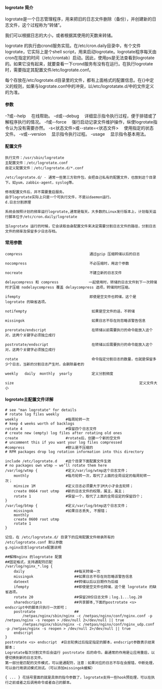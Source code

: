 #### logrotate 简介

logrotate是一个日志管理程序，用来把旧的日志文件删除（备份），并创建新的日志文件，这个过程称为“转储”。

我们可以根据日志的大小，或者根据其使用的天数来转储。

logrotate 的执行由crond服务实现。在/etc/cron.daily目录中，有个文件logrotate，它实际上是个shell script，用来启动logrotate。logrotate程序每天由cron在指定的时间（/etc/crontab）启动。因此，使用ps是无法查看到logrotate的。如果它没有起来，就要查看一下crond服务有没有在运行。在执行logrotate时，需要指定其配置文件/etc/logrotate.conf。

每个存放在/etc/logrotate.d目录里的文件，都有上面格式的配置信息。在{}中定义的规则，如果与logrotate.conf中的冲突，以/etc/logrotatate.d/中的文件定义的为准。

#### 参数

-?或--help 　在线帮助。
-d或--debug 　详细显示指令执行过程，便于排错或了解程序执行的情况。
-f或--force 　强行启动记录文件维护操作，纵使logrotate指令认为没有需要亦然。
-s<状态文件>或--state=<状态文件> 　使用指定的状态文件。
-v或--version 　显示指令执行过程。
-usage 　显示指令基本用法。

#### 配置文件
```
执行文件：/usr/sbin/logrotate
主配置文件：/etc/logrotate.conf
自定义配置文件：/etc/logrotate.d/*.conf

/etc/logrotate.d/ - 通常一些第三方软件包，会把自己私有的配置文件，也放到这个目录下。如yum，zabbix-agent，syslog等。

修改配置文件后，并不需要重启服务。
由于logrotate实际上只是一个可执行文件，不是以daemon运行。
d.日志分割原理

系统会按照计划的频率运行logrotate,通常是每天。大多数的Linux发行版本上，计划每天运行脚本位于/etc/cron.daily/logrotate

当logrotate 运行的时候，它会读取自身配置文件来决定需要分割日志文件的路径，分割日志文件的频率及保留多少日志存档。
```
#### 常用参数
```
compress                               通过gzip 压缩转储以后的日志

nocompress                             不必压缩时，用这个参数

nocreate                               不建立新的日志文件

delaycompress 和 compress              一起使用时，转储的日志文件到下一次转储时才压缩 nodelaycompress 覆盖 delaycompress 选项，转储同时压缩。

ifempty                                即使是空文件也转储，这个是 logrotate 的缺省选项。

notifempty                              如果是空文件的话，不转储

missingok                               如果日志不存在则忽略该警告信息

prerotate/endscript                     在转储以前需要执行的命令能放入这个对，这两个关键字必须独立成行

postrotate/endscript                    在转储以后需要执行的命令能放入这个对，这两个关键字必须独立成行

rotate                                  命令指定分割日志的数量，也就是保留多少个日志，当新的分割日志产生时，会删除最老的

weekly   daily  monthly  yearly         定义分割频度

size                                                          定义文件大小
```
#### logrotate主配置文件详解
```
# see "man logrotate" for details
# rotate log files weekly
weekly                      #每周轮转一次
# keep 4 weeks worth of backlogs
rotate 4                    #保留四个日志文件
# create new (empty) log files after rotating old ones
create                      #rotate后，创建一个新的空文件
# uncomment this if you want your log files compressed
#compress                   #默认是不压缩的
# RPM packages drop log rotation information into this directory

include /etc/logrotate.d    #这个目录下面配置文件生效
# no packages own wtmp — we’ll rotate them here
/var/log/wtmp {             #定义/var/log/wtmp这个日志文件；
    monthly                 #每月轮转一次，取代了上面的全局设定的每周轮转一次；
    minsize 1M              #定义日志必须要大于1M大小才会去轮转；
    create 0664 root utmp   #新的日志文件的权限，属主，属主；
    rotate 1                #保留一个，取代了上面的全局设定的保留四个；
}
/var/log/btmp {             #定义/var/log/btmp这个日志文件；
    missingok               #如果日志丢失, 不报错；
    monthly
    create 0600 root utmp
    rotate 1
}

记住，在 /etc/logrotate.d/ 目录下的应用配置文件继承所有的 /etc/logrotate.conf 默认参数
g.nginx日志logrotate配置说明

##解释nginx 的logrotate 配置
##固定格式，支持通配符匹配
/var/log/nginx_*.log {              
    daily                       ##每天转储一次
    missingok                   ##如果日志不存在则忽略该警告信息
    dateext                     ##转储以后以日期作为后缀
    ifempty                     ##即使是空文件也转储，这个是 logrotate 的缺省选项。
    rotate 20                   ##保留20份日志文件；log.1...log.20
    sharedscripts               ##共享脚本,下面的postrotate <s> endscript中的脚本只执行一次即可；
    postrotate                  ##
        /netpas/nginx/sbin/nginx -c /netpas/nginx/conf/nginx.conf -p /netpas/nginx -s reopen > /dev/null 2>/dev/null || true
        /netpas/nginx/sbin/nginx -c /netpas/nginx/conf/nginx_udp.conf -p /netpas/nginx -s reopen > /dev/null 2>/dev/null || true
    endscript
}
postrotate <s> endscript  #日志轮换过后指定指定的脚本，endscript参数表示结束脚本；
Logrotate每次分割文件后会运行 postrotate 后的命令。最通常的作用是让应用重启，以便切换到新的日志文件。
第一部分是匹配的文件模式，可以是通配符，注意：如果对应的日志不存在会报错，中断处理，可以自行用调试模式测试。（可以添加missingok缓解）

{ ... } 花括号里面的就是具体的指令参数了，logrotate支持一些hook预处理，可以在执行之前或者之后调用命令或者自己的脚本。
````
